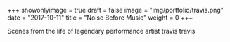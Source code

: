 +++
showonlyimage = true
draft = false
image = "img/portfolio/travis.png"
date = "2017-10-11"
title = "Noise Before Music"
weight = 0
+++

Scenes from the life of legendary performance artist travis travis

<!--more-->
